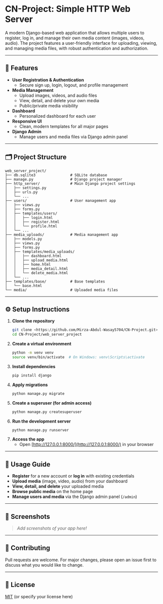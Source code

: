 # CN-Project: Simple HTTP Web Server

A modern Django-based web application that allows multiple users to register, log in, and manage their own media content (images, videos, audio). The project features a user-friendly interface for uploading, viewing, and managing media files, with robust authentication and authorization.

---

## 🚀 Features

- **User Registration & Authentication**
  - Secure sign up, login, logout, and profile management
- **Media Management**
  - Upload images, videos, and audio files
  - View, detail, and delete your own media
  - Public/private media visibility
- **Dashboard**
  - Personalized dashboard for each user
- **Responsive UI**
  - Clean, modern templates for all major pages
- **Django Admin**
  - Manage users and media files via Django admin panel

---

## 🗂️ Project Structure

```
web_server_project/
├── db.sqlite3                # SQLite database
├── manage.py                 # Django project manager
├── http_server/              # Main Django project settings
│   ├── settings.py
│   ├── urls.py
│   └── ...
├── users/                    # User management app
│   ├── views.py
│   ├── forms.py
│   ├── templates/users/
│   │   ├── login.html
│   │   ├── register.html
│   │   └── profile.html
│   └── ...
├── media_uploads/            # Media management app
│   ├── models.py
│   ├── views.py
│   ├── forms.py
│   ├── templates/media_uploads/
│   │   ├── dashboard.html
│   │   ├── upload_media.html
│   │   ├── home.html
│   │   ├── media_detail.html
│   │   └── delete_media.html
│   └── ...
├── templates/base/           # Base templates
│   └── base.html
└── media/                    # Uploaded media files
```

---

## ⚙️ Setup Instructions

1. **Clone the repository**
   ```bash
   git clone <https://github.com/Mirza-Abdul-Wasay5704/CN-Project.git>
   cd CN-Project/web_server_project
   ```
2. **Create a virtual environment**
   ```bash
   python -m venv venv
   source venv/bin/activate  # On Windows: venv\Scripts\activate
   ```
3. **Install dependencies**
   ```bash
   pip install django
   ```
4. **Apply migrations**
   ```bash
   python manage.py migrate
   ```
5. **Create a superuser (for admin access)**
   ```bash
   python manage.py createsuperuser
   ```
6. **Run the development server**
   ```bash
   python manage.py runserver
   ```
7. **Access the app**
   - Open [http://127.0.0.1:8000/](http://127.0.0.1:8000/) in your browser

---

## 📝 Usage Guide

- **Register** for a new account or **log in** with existing credentials
- **Upload media** (image, video, audio) from your dashboard
- **View, detail, and delete** your uploaded media
- **Browse public media** on the home page
- **Manage users and media** via the Django admin panel (`/admin`)

---

## 📸 Screenshots

> _Add screenshots of your app here!_

---

## 🤝 Contributing
Pull requests are welcome. For major changes, please open an issue first to discuss what you would like to change.

---

## 📄 License
[MIT](LICENSE) (or specify your license here)
